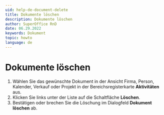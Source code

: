 ```yaml
---
uid: help-de-document-delete
title: Dokumente löschen
description: Dokumente löschen
author: SuperOffice RnD
date: 06.29.2022
keywords: Dokument
topic: howto
language: de
---
```


# Dokumente löschen

1. Wählen Sie das gewünschte Dokument in der Ansicht Firma, Person, Kalender, Verkauf oder Projekt in der Bereichsregisterkarte **Aktivitäten** aus.
2. Klicken Sie links unter der Liste auf die Schaltfläche **Löschen**.
3. Bestätigen oder brechen Sie die Löschung im Dialogfeld **Dokument löschen** ab.
